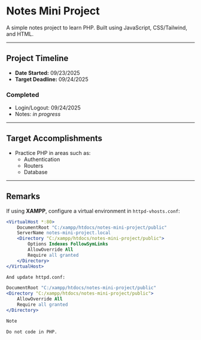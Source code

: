 # Notes Mini Project

A simple notes project to learn PHP. Built using JavaScript, CSS/Tailwind, and HTML.

---

## Project Timeline
- **Date Started:** 09/23/2025  
- **Target Deadline:** 09/24/2025  

### Completed
- Login/Logout: 09/24/2025  
- Notes: *in progress*  

---

## Target Accomplishments
- Practice PHP in areas such as:
  - Authentication
  - Routers
  - Database

---

## Remarks
If using **XAMPP**, configure a virtual environment in `httpd-vhosts.conf`:

```apache
<VirtualHost *:80>
    DocumentRoot "C:/xampp/htdocs/notes-mini-project/public"
    ServerName notes-mini-project.local
    <Directory "C:/xampp/htdocs/notes-mini-project/public">
        Options Indexes FollowSymLinks
        AllowOverride All
        Require all granted
    </Directory>
</VirtualHost>

And update httpd.conf:

DocumentRoot "C:/xampp/htdocs/notes-mini-project/public"
<Directory "C:/xampp/htdocs/notes-mini-project/public">
    AllowOverride All
    Require all granted
</Directory>

Note

Do not code in PHP.